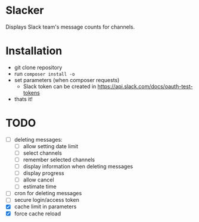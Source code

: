 Slacker
=======
Displays Slack team's message counts for channels.

Installation 
============
- git clone repository
- run `composer install -o`
- set parameters (when composer requests)
    - Slack token can be created in https://api.slack.com/docs/oauth-test-tokens
- thats it!

TODO
====
- [ ] deleting messages:
    - [ ] allow setting date limit
    - [ ] select channels
    - [ ] remember selected channels
    - [ ] display information when deleting messages
    - [ ] display progress
    - [ ] allow cancel
    - [ ] estimate time
- [ ] cron for deleting messages
- [ ] secure login/access token
- [x] cache limit in parameters
- [x] force cache reload
